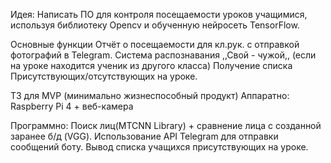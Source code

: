 Идея:
	Написать ПО для контроля посещаемости уроков учащимися, используя
	библиотеку Opencv и обученную нейросеть TensorFlow.


Основные функции
	Отчёт о посещаемости для кл.рук. с отправкой фотографий в Telegram.
	Система распознавания ,,Свой - чужой,, (если на уроке находится ученик из другого класса)
	Получение списка Присутствующих/отсутствующих на уроке.


ТЗ для MVP (минимально жизнеспособный продукт)
Аппаратно:
	Raspberry Pi 4 + веб-камера


Программно:
	Поиск лиц(MTCNN Library)  + сравнение лица с созданной заранее б/д (VGG).
	Использование API Telegram для отправки сообщений боту.
	Вывод списка учащихся присутствующих на уроке. 
